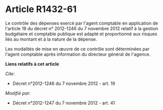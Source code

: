 # Article R1432-61

Le contrôle des dépenses exercé par l'agent comptable en application de l'article 19 du décret n° 2012-1246 du 7 novembre
2012 relatif à la gestion budgétaire et comptable publique est adapté et proportionné aux risques liés au montant et à la
nature de la dépense. 

Les modalités de mise en œuvre de ce contrôle sont déterminées par l'agent comptable après information du directeur général
de l'agence.

**Liens relatifs à cet article**

_Cite_:

  - Décret n°2012-1246 du 7 novembre 2012 - art. 19

_Modifié par_:

  - Décret n°2012-1247 du 7 novembre 2012 - art. 41
